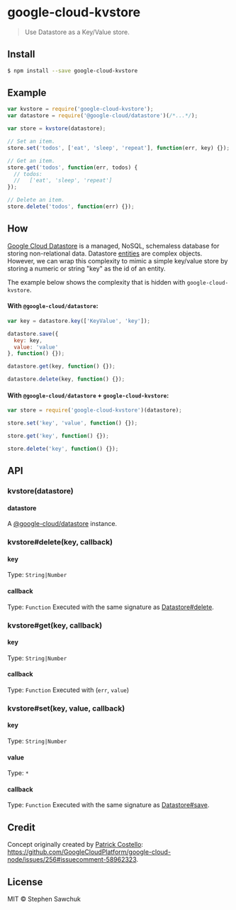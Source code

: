 # google-cloud-kvstore
> Use Datastore as a Key/Value store.


## Install
```sh
$ npm install --save google-cloud-kvstore
```


## Example
```js
var kvstore = require('google-cloud-kvstore');
var datastore = require('@google-cloud/datastore')(/*...*/);

var store = kvstore(datastore);

// Set an item.
store.set('todos', ['eat', 'sleep', 'repeat'], function(err, key) {});

// Get an item.
store.get('todos', function(err, todos) {
  // todos:
  //   ['eat', 'sleep', 'repeat']
});

// Delete an item.
store.delete('todos', function(err) {});
```


## How
[Google Cloud Datastore](https://cloud.google.com/datastore) is a managed, NoSQL, schemaless database for storing non-relational data. Datastore [entities](https://cloud.google.com/datastore/docs/concepts/entities) are complex objects. However, we can wrap this complexity to mimic a simple key/value store by storing a numeric or string "key" as the id of an entity.

The example below shows the complexity that is hidden with `google-cloud-kvstore`.

#### With `@google-cloud/datastore`:
```js
var key = datastore.key(['KeyValue', 'key']);

datastore.save({
  key: key,
  value: 'value'
}, function() {});

datastore.get(key, function() {});

datastore.delete(key, function() {});
```

#### With `@google-cloud/datastore` + `google-cloud-kvstore`:
```js
var store = require('google-cloud-kvstore')(datastore);

store.set('key', 'value', function() {});

store.get('key', function() {});

store.delete('key', function() {});
```


## API

### kvstore(datastore)

#### datastore

A [@google-cloud/datastore](https://googlecloudplatform.github.io/google-cloud-node/#/docs/datastore/latest/datastore) instance.

### kvstore#delete(key, callback)

#### key
Type: `String|Number`

#### callback
Type: `Function`
Executed with the same signature as [Datastore#delete](https://googlecloudplatform.github.io/google-cloud-node/#/docs/datastore/latest/datastore?method=delete).

### kvstore#get(key, callback)

#### key
Type: `String|Number`

#### callback
Type: `Function`
Executed with (`err`, `value`)

### kvstore#set(key, value, callback)

#### key
Type: `String|Number`

#### value
Type: `*`

#### callback
Type: `Function`
Executed with the same signature as [Datastore#save](https://googlecloudplatform.github.io/google-cloud-node/#/docs/datastore/latest/datastore?method=save).


## Credit

Concept originally created by [Patrick Costello](https://github.com/pcostell): https://github.com/GoogleCloudPlatform/google-cloud-node/issues/256#issuecomment-58962323.


## License

MIT © Stephen Sawchuk
